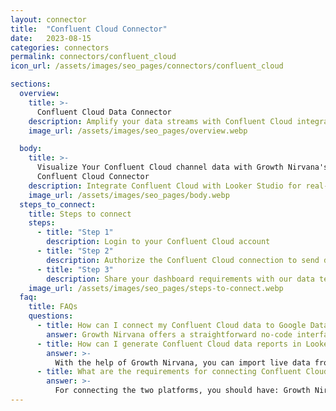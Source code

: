 ```yaml
---
layout: connector
title:  "Confluent Cloud Connector"
date:   2023-08-15
categories: connectors
permalink: connectors/confluent_cloud
icon_url: /assets/images/seo_pages/connectors/confluent_cloud

sections:
  overview:
    title: >-
      Confluent Cloud Data Connector
    description: Amplify your data streams with Confluent Cloud integration. Seamlessly channel real-time data from Confluent Cloud into Looker Studio's analytical engine, empowering you with immediate insights for data-driven decisions.
    image_url: /assets/images/seo_pages/overview.webp

  body:
    title: >-
      Visualize Your Confluent Cloud channel data with Growth Nirvana's
      Confluent Cloud Connector
    description: Integrate Confluent Cloud with Looker Studio for real-time data experiences that fuel rapid decision-making.
    image_url: /assets/images/seo_pages/body.webp
  steps_to_connect:
    title: Steps to connect
    steps:
      - title: "Step 1"
        description: Login to your Confluent Cloud account
      - title: "Step 2"
        description: Authorize the Confluent Cloud connection to send data to Growth Nirvana
      - title: "Step 3"
        description: Share your dashboard requirements with our data team. We will build the report for you.
    image_url: /assets/images/seo_pages/steps-to-connect.webp
  faq:
    title: FAQs
    questions:
      - title: How can I connect my Confluent Cloud data to Google Data Studio/Looker Studio?
        answer: Growth Nirvana offers a straightforward no-code interface to connect to Confluent Cloud data sources.
      - title: How can I generate Confluent Cloud data reports in Looker Studio?
        answer: >-
          With the help of Growth Nirvana, you can import live data from Confluent Cloud into Looker Studio. These data can be viewed in charts, tables, and dashboards to generate branded reports that can be shared instantly.
      - title: What are the requirements for connecting Confluent Cloud and Looker Studio?
        answer: >-
          For connecting the two platforms, you should have: Growth Nirvana Account and Confluent Cloud Ads Account
---
```

